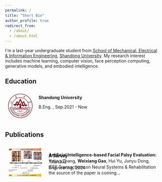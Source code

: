 ```yaml
---
permalink: /
title: "Short Bio"
author_profile: true
redirect_from: 
  - /about/
  - /about.html
---
```


I'm a last-year undergraduate student from [School of Mechanical, Electrical & Information Engineering](https://enie.wh.sdu.edu.cn/), [Shandong University](https://en.sdu.edu.cn/). My research interest includes machine learning, computer vision, face perception computing, generative models, and embodied intelligence.

Education
-----
<div style="overflow: auto">
  <div style="float: left; margin-top: 10px; margin-left: 10px; margin-right: 20px; margin-bottom: 10px;">
    <img src="../images/ShandongUniversity.png" alt="Profile Picture" width="80" />
  </div>
  <div style="margin-top: 10px;">
    <p><strong>Shandong University</strong></p>
    <p>B.Eng. , Sep.2021 - Now</p>
  </div>
</div>

<!--
<div style="overflow: auto">
  <div style="float: left; margin-top: 20px; margin-left: 40px; margin-right: 30px; margin-bottom: 20px;">
    <img src="../images/ShandongUniversity.png" alt="Profile Picture" width="100" />
  </div>
  <div style="margin-top: 30px;">
    <p><strong>Shandong University</strong></p>
    <p>Research Assistant, Sep.2023 - Now</p>
  </div>
</div>
-->

Publications
-----
<div style="overflow: auto; display: flex; align-items: center !important;">
  <div style="float: left; margin-top: 10px; margin-left: 10px; margin-right: 20px; margin-bottom: 10px;">
    <img src="../images/AI based facial palsy evaluation.png" alt="Profile Picture" style="width: 150px !important; height: 100px !important;" />
  </div>
  <div style="margin-top: 10px; line-height: 0.2;">
    <p><strong>Artificial Intelligence-based Facial Palsy Evaluation: A Survey</strong></p>
    <p>Yating Zhang, <strong>Weixiang Gao</strong>, Hui Yu, Junyu Dong, Yifan Xia</p>
    <p>IEEE Transactions on Neural Systems & Rehabilitation Engineering, 2024</p>
    <p>the source of the paper is coming...</p>
  </div>
</div>


